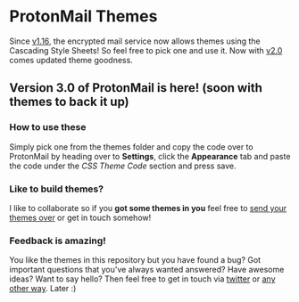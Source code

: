 # ProtonMail Themes
Since [v1.16](https://blog.protonmail.ch/protonmail-beta-v1-16-release-notes/), the encrypted mail service now allows themes using the Cascading Style Sheets! So feel free to pick one and use it. Now with [v2.0](https://blog.protonmail.ch/protonmail-beta-v2-0-release-notes/) comes updated theme goodness.

## Version 3.0 of ProtonMail is here! (soon with themes to back it up)

### How to use these
Simply pick one from the themes folder and copy the code over to ProtonMail by heading over to **Settings**, click the **Appearance** tab and paste the code under the *CSS Theme Code* section and press save.


### Like to build themes?
I like to collaborate so if you **got some themes in you** feel free to [send your themes over](http://www.csalmeida.com/) or get in touch somehow!

### Feedback is amazing!
You like the themes in this repository but you have found a bug? Got important questions that you've always wanted answered? Have awesome ideas? Want to say hello? Then feel free to get in touch via [twitter](https://twitter.com/_csalmeida) or [any other way](http://www.csalmeida.com/). Later :)

